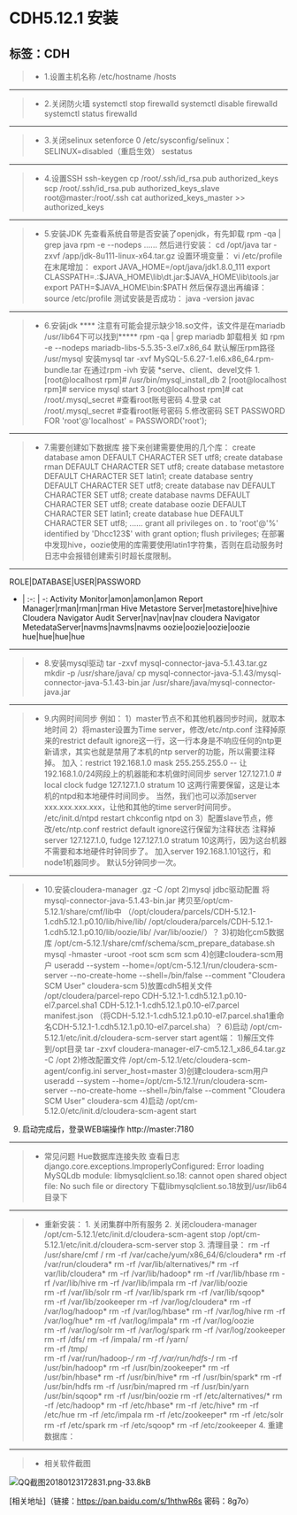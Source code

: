 ﻿# CDH5.12.1 安装 
标签：CDH
------

>* 1.设置主机名称
/etc/hostname
/hosts

-----

>* 2.关闭防火墙
 systemctl stop firewalld
    systemctl disable firewalld
    systemctl status firewalld

-----

> * 3.关闭selinux
   setenforce 0
    /etc/sysconfig/selinux：SELINUX=disabled（重启生效）
    sestatus

-----

>* 4.设置SSH
ssh-keygen
    cp /root/.ssh/id_rsa.pub authorized_keys
    scp /root/.ssh/id_rsa.pub authorized_keys_slave root@master:/root/.ssh
    cat authorized_keys_master >> authorized_keys
    
-----
>* 5.安装JDK
  先查看系统自带是否安装了openjdk，有先卸载
    rpm -qa | grep java
    rpm -e --nodeps ......
    然后进行安装：
        cd /opt/java
        tar -zxvf /app/jdk-8u111-linux-x64.tar.gz
    设置环境变量：
        vi /etc/profile
        在末尾增加：
        export JAVA_HOME=/opt/java/jdk1.8.0_111
        export CLASSPATH=.:$JAVA_HOME\lib\dt.jar:$JAVA_HOME\lib\tools.jar
        export PATH=$JAVA_HOME\bin:$PATH
        然后保存退出再编译：source /etc/profile
    测试安装是否成功：
        java -version
        javac


-----
>* 6.安装jdk
**** 注意有可能会提示缺少18.so文件，该文件是在mariadb /usr/lib64下可以找到*****
rpm -qa | grep mariadb 卸载相关
如 rpm -e --nodeps mariadb-libs-5.5.35-3.el7.x86_64
默认解压rpm路径 /usr/mysql
安装mysql tar -xvf MySQL-5.6.27-1.el6.x86_64.rpm-bundle.tar
在通过rpm -ivh 安装 *serve、client、devel文件
1.[root@localhost rpm]# /usr/bin/mysql_install_db
2		[root@localhost rpm]# service mysql start
3	[root@localhost rpm]# cat /root/.mysql_secret  #查看root账号密码
4.登录 cat /root/.mysql_secret  #查看root账号密码
5.修改密码 SET PASSWORD FOR 'root'@'localhost' = PASSWORD('root');

------
>* 7.需要创建如下数据库
接下来创建需要使用的几个库：
    create database amon DEFAULT CHARACTER SET utf8;
    create database rman DEFAULT CHARACTER SET utf8;
    create database metastore DEFAULT CHARACTER SET latin1;
    create database sentry DEFAULT CHARACTER SET utf8;
    create database nav DEFAULT CHARACTER SET utf8;
    create database navms DEFAULT CHARACTER SET utf8;
    create database oozie DEFAULT CHARACTER SET latin1;
    create database hue DEFAULT CHARACTER SET utf8;
    ......
    grant all privileges on *.* to 'root'@'%' identified by 'Dhcc123$' with grant option;
    flush privileges;
    在部署中发现hive，oozie使用的库需要使用latin1字符集，否则在启动服务时日志中会报错创建索引时超长度限制。

------
ROLE|DATABASE|USER|PASSWORD
- | :-: | -: 
Activity Monitor|amon|amon|amon
Report Manager|rman|rman|rman
Hive Metastore Server|metastore|hive|hive
Cloudera Navigator Audit Server|nav|nav|nav
cloudera Navigator MetedataServer|navms|navms|navms
oozie|oozie|oozie|oozie
hue|hue|hue|hue


------
>* 8.安装mysql驱动
tar -zxvf mysql-connector-java-5.1.43.tar.gz
mkdir -p /usr/share/java/
cp mysql-connector-java-5.1.43/mysql-connector-java-5.1.43-bin.jar /usr/share/java/mysql-connector-java.jar


------
>* 9.内网时间同步
  例如：
    1）master节点不和其他机器同步时间，就取本地时间
    2）将master设置为Time server，修改/etc/ntp.conf
        注释掉原来的restrict default ignore这一行，这一行本身是不响应任何的ntp更新请求，其实也就是禁用了本机的ntp server的功能，所以需要注释掉。
        加入：restrict 192.168.1.0 mask 255.255.255.0 -- 让192.168.1.0/24网段上的机器能和本机做时间同步
        server 127.127.1.0 # local clock
        fudge 127.127.1.0 stratum 10
        这两行需要保留，这是让本机的ntpd和本地硬件时间同步。
        当然，我们也可以添加server xxx.xxx.xxx.xxx，让他和其他的time server时间同步。
         /etc/init.d/ntpd restart
        chkconfig ntpd on
    3）配置slave节点，修改/etc/ntp.conf
        restrict default ignore这行保留为注释状态
        注释掉server 127.127.1.0, fudge 127.127.1.0 stratum 10这两行，因为这台机器不需要和本地硬件时钟同步了。
        加入server 192.168.1.101这行，和node1机器同步。
        默认5分钟同步一次。

------

>* 10.安装cloudera-manager
.gz -C /opt
    2)mysql jdbc驱动配置
    将mysql-connector-java-5.1.43-bin.jar 拷贝至/opt/cm-5.12.1/share/cmf/lib中
    （/opt/cloudera/parcels/CDH-5.12.1-1.cdh5.12.1.p0.10/lib/hive/lib/
    /opt/cloudera/parcels/CDH-5.12.1-1.cdh5.12.1.p0.10/lib/oozie/lib/
    /var/lib/oozie/）？
    3)初始化cm5数据库
    /opt/cm-5.12.1/share/cmf/schema/scm_prepare_database.sh mysql -hmaster -uroot -root scm scm scm
    4)创建cloudera-scm用户
    useradd --system --home=/opt/cm-5.12.1/run/cloudera-scm-server --no-create-home --shell=/bin/false --comment "Cloudera SCM User" cloudera-scm
    5)放置cdh5相关文件
    /opt/cloudera/parcel-repo
    CDH-5.12.1-1.cdh5.12.1.p0.10-el7.parcel.sha1
    CDH-5.12.1-1.cdh5.12.1.p0.10-el7.parcel
    manifest.json
    （将CDH-5.12.1-1.cdh5.12.1.p0.10-el7.parcel.sha1重命名CDH-5.12.1-1.cdh5.12.1.p0.10-el7.parcel.sha）？
    6)启动
    /opt/cm-5.12.1/etc/init.d/cloudera-scm-server  start
    agent端：
    1)解压文件到/opt目录
    tar -zxvf cloudera-manager-el7-cm5.12.1_x86_64.tar.gz -C /opt
    2)修改配置文件
    /opt/cm-5.12.1/etc/cloudera-scm-agent/config.ini
    server_host=master
    3)创建cloudera-scm用户
    useradd --system --home=/opt/cm-5.12.1/run/cloudera-scm-server --no-create-home --shell=/bin/false --comment "Cloudera SCM User" cloudera-scm
    4)启动
    /opt/cm-5.12.0/etc/init.d/cloudera-scm-agent  start
9. 启动完成后，登录WEB端操作
    http://master:7180

------

>* 常见问题
   Hue数据库连接失败
    查看日志
    django.core.exceptions.ImproperlyConfigured: Error loading MySQLdb module: libmysqlclient.so.18: cannot open shared object file: No such file or directory
下载libmysqlclient.so.18放到/usr/lib64目录下
    
------

>*  重新安装：
        1. 关闭集群中所有服务
        2. 关闭cloudera-manager
            /opt/cm-5.12.1/etc/init.d/cloudera-scm-agent stop
            /opt/cm-5.12.1/etc/init.d/cloudera-scm-server stop
        3. 清理目录：
            rm -rf /usr/share/cmf /
            rm -rf /var/cache/yum/x86_64/6/cloudera* 
            rm -rf /var/run/cloudera* 
            rm -rf /var/lib/alternatives/* 
            rm -rf var/lib/cloudera* 
            rm -rf /var/lib/hadoop* 
            rm -rf /var/lib/hbase
            rm -rf /var/lib/hive
            rm -rf /var/lib/impala
            rm -rf /var/lib/oozie  
            rm -rf /var/lib/solr 
            rm -rf /var/lib/spark
            rm -rf /var/lib/sqoop*  
            rm -rf /var/lib/zookeeper 
            rm -rf /var/log/cloudera* 
            rm -rf /var/log/hadoop* 
            rm -rf /var/log/hbase* 
            rm -rf /var/log/hive
            rm -rf /var/log/hue* 
            rm -rf /var/log/impala*
            rm -rf /var/log/oozie  
            rm -rf /var/log/solr 
            rm -rf /var/log/spark
            rm -rf /var/log/zookeeper 
            rm -rf  /dfs/ 
            rm -rf /impala/ 
            rm -rf /yarn/  
            rm -rf /tmp/  
            rm -rf /var/run/hadoop-*/ 
            rm -rf /var/run/hdfs-*/ 
            rm -rf /usr/bin/hadoop* 
            rm -rf /usr/bin/zookeeper* 
            rm -rf /usr/bin/hbase* 
            rm -rf /usr/bin/hive* 
            rm -rf /usr/bin/spark* 
            rm -rf /usr/bin/hdfs 
            rm -rf /usr/bin/mapred 
            rm -rf /usr/bin/yarn /usr/bin/sqoop* 
            rm -rf /usr/bin/oozie 
            rm -rf /etc/alternatives/* 
            rm -rf /etc/hadoop* 
            rm -rf /etc/hbase* 
            rm -rf /etc/hive* 
            rm -rf /etc/hue 
            rm -rf /etc/impala 
            rm -rf /etc/zookeeper* 
            rm -rf /etc/solr
            rm -rf /etc/spark
            rm -rf /etc/sqoop* 
            rm -rf /etc/zookeeper
        4. 重建数据库：

------

>* 相关软件截图

![QQ截图20180123172831.png-33.8kB][1]

[相关地址]（链接：https://pan.baidu.com/s/1hthwR6s 密码：8g7o）


  [1]: http://static.zybuluo.com/chaohan/e7bo1uc8yrewm6dahf1pf7wl/QQ%E6%88%AA%E5%9B%BE20180123172831.png